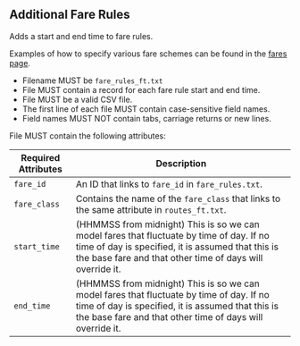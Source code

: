 ## Additional Fare Rules

Adds a start and end time to fare rules.

Examples of how to specify various fare schemes can be found in the [fares page](../fares.md).

 *  Filename MUST be `fare_rules_ft.txt`
 *  File MUST contain a record for each fare rule start and end time.
 *  File MUST be a valid CSV file.
 *  The first line of each file MUST contain case-sensitive field names.
 *  Field names MUST NOT contain tabs, carriage returns or new lines.
 

File MUST contain the following attributes:

Required Attributes	| Description										
----------			| -------------		
`fare_id`			| An ID that links to `fare_id` in `fare_rules.txt`.  
`fare_class`		| Contains the name of the `fare_class` that links to the same attribute in `routes_ft.txt`. 
`start_time`		| (HHMMSS from midnight)  This is so we can model fares that fluctuate by time of day. If no time of day is specified, it is assumed that this is the base fare and that other time of days will override it.
`end_time`			| (HHMMSS from midnight)  This is so we can model fares that fluctuate by time of day. If no time of day is specified, it is assumed that this is the base fare and that other time of days will override it.

